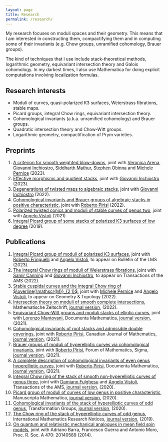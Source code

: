 ```yaml
---
layout: page
title: Research
permalink: /research/
---
```



<script>
MathJax = {
  tex: {
    inlineMath: [['$', '$'], ['\\(', '\\)']]
  },
  svg: {
    fontCache: 'global'
  }
};
</script>
<script type="text/javascript" id="MathJax-script" async
  src="https://cdn.jsdelivr.net/npm/mathjax@3/es5/tex-svg.js">
</script>

<script type="text/javascript" id="MathJax-script" async
  src="https://cdn.jsdelivr.net/npm/mathjax@3/es5/tex-svg.js">
</script>
 

My research focuses on moduli spaces and their geometry. This means that I am interested in constructing them, compactifying them and in computing some of their invariants (e.g. Chow groups, unramified cohomology, Brauer groups).

The kind of techniques that I use include stack-theoretical methods, logarithmic geometry, equivariant intersection theory and Galois cohomology. In my darkest times, I also use Mathematica for doing explicit computations involving localization formulas.

## Research interests

- Moduli of curves, quasi-polarized K3 surfaces, Weierstrass fibrations, stable maps.
- Picard groups, integral Chow rings, equivariant intersection theory.
- Cohomological invariants (a.k.a. unramified cohomology) and Brauer groups.
- Quadratic intersection theory and Chow-Witt groups.
- Logarithmic geometry, compactification of Prym varieties.

## Preprints
1. [A criterion for smooth weighted blow-downs](https://arxiv.org/abs/2310.15076), joint with [Veronica Arena](https://sites.google.com/view/veronica-arena/home), [Giovanni Inchiostro](https://sites.math.washington.edu/~ginchios/), [Siddharth Mathur](https://sites.google.com/view/sidmathur/home), [Stephen Obinna](https://www.brown.edu/academics/math/graduate-students) and [Michele Pernice](https://michelepernice.github.io/home.html) (2023).
1. [Effective morphisms and quotient stacks](https://arxiv.org/abs/2303.10751), joint with [Giovanni Inchiostro](https://sites.math.washington.edu/~ginchios/) (2023).
1. [Degenerations of twisted maps to algebraic stacks](https://arxiv.org/abs/2210.03806), joint with [Giovanni Inchiostro](https://sites.math.washington.edu/~ginchios/) (2022).
1. [Cohomological invariants and Brauer groups of algebraic stacks in positive characteristic](https://arxiv.org/abs/2207.08792), joint with [Roberto Pirisi](https://people.kth.se/~pirisi/) (2022).
4. [Polarized twisted conics and moduli of stable curves of genus two](https://arxiv.org/abs/2103.13204), joint with [Angelo Vistoli](http://homepage.sns.it/vistoli/) (2021)
5. [Integral Picard group of some stacks of polarized K3 surfaces of low degree](https://arxiv.org/abs/1910.08758) (2019).

## Publications
1. [Integral Picard group of moduli of polarized K3 surfaces](https://arxiv.org/abs/2305.07574), joint with [Roberto Fringuelli](https://sites.google.com/view/roberto-fringuelli/home-page) and [Angelo Vistoli](http://homepage.sns.it/vistoli/), to appear on Bulletin of the LMS (2023).
1. [The integral Chow rings of moduli of Weierstrass fibrations](https://arxiv.org/abs/2204.05524), joint with [Samir Canning](https://people.math.ethz.ch/~scanning/) and [Giovanni Inchiostro](https://sites.math.washington.edu/~ginchios/), to appear on Transactions of the AMS (2022).
1. [Stable cuspidal curves and the integral Chow ring of $\overline{\mathscr{M}}_{2,1}$](https://arxiv.org/abs/2108.03680), joint with [Michele Pernice](https://michelepernice.github.io/home.html) and [Angelo Vistoli](http://homepage.sns.it/vistoli/), to appear on Geometry & Topology (2022).
5. [Intersection theory on moduli of smooth complete intersections](https://arxiv.org/abs/2201.06024), Mathematische Zeitschrift, [journal version](https://doi.org/10.1007/s00209-023-03299-2), (2022).
1. [Equivariant Chow-Witt groups and moduli stacks of elliptic curves](https://arxiv.org/abs/2107.02305), joint with [Lorenzo Mantovani](http://user.math.uzh.ch/mantovani/index.html), Documenta Mathematica, [journal version](https://doi.org/10.4171/DM/911), (2021).
7. [Cohomological invariants of root stacks and admissible double coverings](https://arxiv.org/abs/2009.07671), joint with [Roberto Pirisi](https://people.kth.se/~pirisi/), Canadian Journal of Mathematics, [journal version](https://doi.org/10.4153/S0008414X21000602), (2021).
8. [Brauer groups of moduli of hyperelliptic curves via cohomological invariants](https://arxiv.org/abs/2002.11065), joint with [Roberto Pirisi](https://people.kth.se/~pirisi/), Forum of Mathematics, Sigma, [journal version](https://doi.org/10.1017/fms.2021.55), (2021).
9. [A complete description of cohomological invariants of even genus hyperelliptic curves](https://arxiv.org/abs/1911.04005), joint with [Roberto Pirisi](https://people.kth.se/~pirisi/), Documenta Mathematica, [journal version](https://doi.org/10.25537/dm.2021v26.199-230), (2021).
10. [Integral Chow ring of the stack of smooth non-hyperelliptic curves of genus three](https://arxiv.org/abs/2004.00052), joint with [Damiano Fulghesu](http://web.mnstate.edu/fulghesu/index.html) and [Angelo Vistoli](http://homepage.sns.it/vistoli/), Transactions of the AMS, [journal version](https://doi.org/10.1090/tran/8354), (2020).
11. [Picard group of moduli of curves of low genus in positive characteristic](https://arxiv.org/abs/1812.01913), Manuscripta Mathematica, [journal version](https://doi.org/10.1007/s00229-020-01212-3), (2020).
12. [Cohomological invariants of the stack of hyperelliptic curves of odd genus](https://arxiv.org/abs/1804.02216), Transformation Groups, [journal version](https://doi.org/10.1007/s00031-020-09598-w), (2020).
13. [The Chow ring of the stack of hyperelliptic curves of odd genus](https://arxiv.org/abs/1802.04519), International Mathematics Research Notices, [journal version](https://doi.org/10.1093/imrn/rnz101), (2019).
14. [On quantum and relativistic mechanical analogues in mean field spin models](https://arxiv.org/abs/1407.5009), joint with Adriano Barra, Francesco Guerra and Antonio Moro, Proc. R. Soc. A 470: 20140589 (2014).
